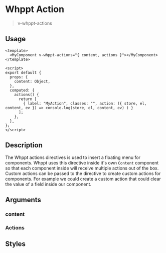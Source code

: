 # Whppt Action

> v-whppt-actions

## Usage

```vue
<template>
  <MyComponent v-whppt-actions="{ content, actions }"></MyComponent>
</template>

<script>
export default {
  props: {
    content: Object,
  },
  computed: {
    actions() {
      return [
        { label: "MyAction", classes: "", action: ({ store, el, content, ev }) => console.log(store, el, content, ev) ) }
      ];
    },
  },
};
</script>
```

## Description

The Whppt actions directives is used to insert a floating menu for components. Whppt uses this directive inside it's own `Content` component so that each component inside will receive multiple actions out of the box. Custom actions can be passed to the directive to create custom actions for components. For example we could create a custom action that could clear the value of a field inside our component.

## Arguments

### content

<!-- TODO: content arg -->

### Actions

<!-- TODO: action arg -->

## Styles

<!-- TODO: Icons -->
<!-- TODO: Overriding the styles -->
